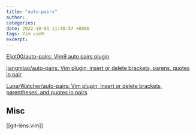 ```yaml
---
title: "auto-pairs"
author: 
categories: 
date: 2022-10-01 11:40:57 +0800
tags: Vim vim9
excerpt: 
---
```



[Eliot00/auto-pairs: Vim9 auto pairs plugin](https://github.com/Eliot00/auto-pairs)


[jiangmiao/auto-pairs: Vim plugin, insert or delete brackets, parens, quotes in pair](https://github.com/jiangmiao/auto-pairs)



[LunarWatcher/auto-pairs: Vim plugin, insert or delete brackets, parentheses, and quotes in pairs](https://github.com/LunarWatcher/auto-pairs)


## Misc

[[git-lens.vim]]





